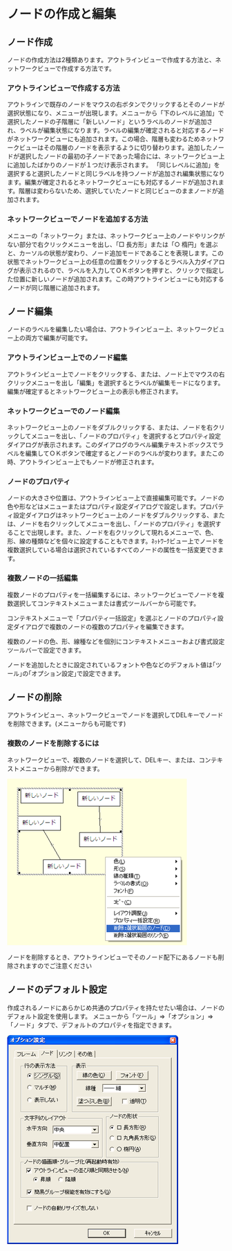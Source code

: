 # ノードの作成と編集

## ノード作成

ノードの作成方法は2種類あります。アウトラインビューで作成する方法と、ネットワークビューで作成する方法です。

### アウトラインビューで作成する方法
アウトラインで既存のノードをマウスの右ボタンでクリックするとそのノードが選択状態になり、メニューが出現します。メニューから「下のレベルに追加」で選択したノードの子階層に「新しいノード」というラベルのノードが追加され、ラベルが編集状態になります。ラベルの編集が確定されると対応するノードがネットワークビューにも追加されます。この場合、階層も変わるためネットワークビューはその階層のノードを表示するように切り替わります。追加したノードが選択したノードの最初の子ノードであった場合には、ネットワークビュー上に追加したばかりのノードが１つだけ表示されます。
「同じレベルに追加」を選択すると選択したノードと同じラベルを持つノードが追加され編集状態になります。編集が確定されるとネットワークビューにも対応するノードが追加されます。階層は変わらないため、選択していたノードと同じビューのままノードが追加されます。

### ネットワークビューでノードを追加する方法
メニューの「ネットワーク」または、ネットワークビュー上のノードやリンクがない部分で右クリックメニューを出し、「□ 長方形」または「○ 楕円」を選ぶと、カーソルの状態が変わり、ノード追加モードであることを表現します。この状態でネットワークビュー上の任意の位置をクリックするとラベル入力ダイアログが表示されるので、ラベルを入力してＯＫボタンを押すと、クリックで指定した位置に新しいノードが追加されます。この時アウトラインビューにも対応するノードが同じ階層に追加されます。

## ノード編集
ノードのラベルを編集したい場合は、アウトラインビュー上、ネットワークビュー上の両方で編集が可能です。

### アウトラインビュー上でのノード編集
アウトラインビュー上でノードをクリックする、または、ノード上でマウスの右クリックメニューを出し「編集」を選択するとラベルが編集モードになります。編集が確定するとネットワークビュー上の表示も修正されます。

### ネットワークビューでのノード編集
ネットワークビュー上のノードをダブルクリックする、または、ノードを右クリックしてメニューを出し、「ノードのプロパティ」を選択するとプロパティ設定ダイアログが表示されます。このダイアログのラベル編集テキストボックスでラベルを編集してＯＫボタンで確定するとノードのラベルが変わります。またこの時、アウトラインビュー上でもノードが修正されます。

### ノードのプロパティ
ノードの大きさや位置は、アウトラインビュー上で直接編集可能です。ノードの色や形などはメニューまたはプロパティ設定ダイアログで設定します。プロパティ設定ダイアログはネットワークビュー上のノードをダブルクリックする、または、ノードを右クリックしてメニューを出し、「ノードのプロパティ」を選択することで出現します。また、ノードを右クリックして現れるメニューで、色、形、線の種類などを個々に設定することもできます。ﾈｯﾄﾜｰｸビュー上でノードを複数選択している場合は選択されているすべてのノードの属性を一括変更できます。

### 複数ノードの一括編集
複数ノードのプロパティを一括編集するには、ネットワークビューでノードを複数選択してコンテキストメニューまたは書式ツールバーから可能です。

コンテキストメニューで「プロパティ一括設定」を選ぶとノードのプロパティ設定ダイアログで複数のノードの複数のプロパティを編集できます。

複数のノードの色、形、線種などを個別にコンテキストメニューおよび書式設定ツールバーで設定できます。

ノードを追加したときに設定されているフォントや色などのデフォルト値は｢ツール｣の｢オプション設定｣で設定できます。

## ノードの削除
アウトラインビュー、ネットワークビューでノードを選択してDELキーでノードを削除できます。(メニューからも可能です)

### 複数のノードを削除するには
ネットワークビューで、複数のノードを選択して、DELキー、または、コンテキストメニューから削除ができます。

![](/images/delete_nodes.png)

ノードを削除するとき、アウトラインビューでそのノード配下にあるノードも削除されますのでご注意ください

## ノードのデフォルト設定
作成されるノードにあらかじめ共通のプロパティを持たせたい場合は、ノードのデフォルト設定を使用します。
メニューから「ツール」⇒「オプション」⇒「ノード」タブで、デフォルトのプロパティを指定できます。

![](/images/node_default.png)
